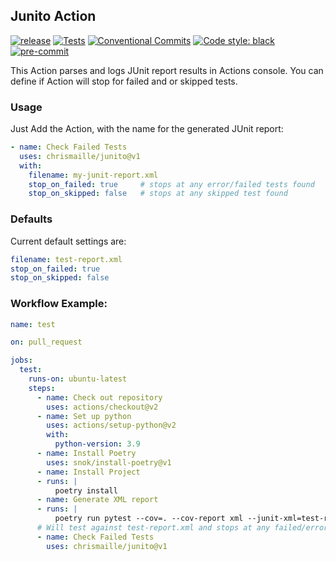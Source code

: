 ## Junito Action

[![release](https://img.shields.io/github/release/chrismaille/junito.svg)](https://github.com/chrismaille/junito/releases/latest)
[![Tests](https://github.com/chrismaille/junito/workflows/tests/badge.svg)](https://github.com/chrismaille/junito/actions)
[![Conventional Commits](https://img.shields.io/badge/Conventional%20Commits-1.0.0-yellow.svg)](https://conventionalcommits.org)
[![Code style: black](https://img.shields.io/badge/code%20style-black-000000.svg)](https://github.com/psf/black)
[![pre-commit](https://img.shields.io/badge/pre--commit-enabled-brightgreen?logo=pre-commit&logoColor=white)](https://github.com/pre-commit/pre-commit)

This Action parses and logs JUnit report results in Actions console. You can define if Action will stop for
failed and or skipped tests.

### Usage

Just Add the Action, with the name for the generated JUnit report:

```yml
- name: Check Failed Tests
  uses: chrismaille/junito@v1
  with:
    filename: my-junit-report.xml
    stop_on_failed: true     # stops at any error/failed tests found
    stop_on_skipped: false   # stops at any skipped test found
```

### Defaults

Current default settings are:

```yaml
filename: test-report.xml
stop_on_failed: true
stop_on_skipped: false
```

### Workflow Example:

```yaml
name: test

on: pull_request

jobs:
  test:
    runs-on: ubuntu-latest
    steps:
      - name: Check out repository
        uses: actions/checkout@v2
      - name: Set up python
        uses: actions/setup-python@v2
        with:
          python-version: 3.9
      - name: Install Poetry
        uses: snok/install-poetry@v1
      - name: Install Project
      - runs: |
          poetry install
      - name: Generate XML report
      - runs: |
          poetry run pytest --cov=. --cov-report xml --junit-xml=test-report.xml || true
      # Will test against test-report.xml and stops at any failed/error test found.
      - name: Check Failed Tests
        uses: chrismaille/junito@v1
```
